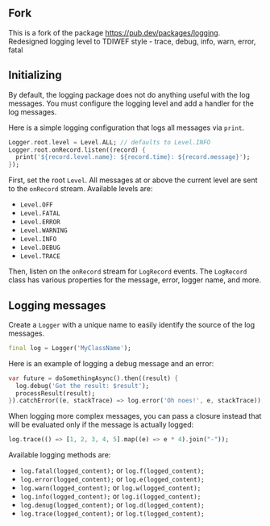 ## Fork 
This is a fork of the package https://pub.dev/packages/logging.  
Redesigned logging level to TDIWEF style - trace, debug, info, warn, error, fatal
## Initializing
By default, the logging package does not do anything useful with the log
messages. You must configure the logging level and add a handler for the log
messages.

Here is a simple logging configuration that logs all messages via `print`.

```dart
Logger.root.level = Level.ALL; // defaults to Level.INFO
Logger.root.onRecord.listen((record) {
  print('${record.level.name}: ${record.time}: ${record.message}');
});
```

First, set the root `Level`. All messages at or above the current level are sent to the
`onRecord` stream. Available levels are:

+ `Level.OFF`
+ `Level.FATAL`
+ `Level.ERROR`
+ `Level.WARNING`
+ `Level.INFO`
+ `Level.DEBUG`
+ `Level.TRACE`

Then, listen on the `onRecord` stream for `LogRecord` events. The `LogRecord`
class has various properties for the message, error, logger name, and more.

## Logging messages

Create a `Logger` with a unique name to easily identify the source of the log
messages.

```dart
final log = Logger('MyClassName');
```

Here is an example of logging a debug message and an error:

```dart
var future = doSomethingAsync().then((result) {
  log.debug('Got the result: $result');
  processResult(result);
}).catchError((e, stackTrace) => log.error('Oh noes!', e, stackTrace));
```

When logging more complex messages, you can pass a closure instead that will be
evaluated only if the message is actually logged:

```dart
log.trace(() => [1, 2, 3, 4, 5].map((e) => e * 4).join("-"));
```

Available logging methods are:

+ `log.fatal(logged_content);` or `log.f(logged_content);`
+ `log.error(logged_content);` or `log.e(logged_content);`
+ `log.warn(logged_content);`  or `log.w(logged_content);`
+ `log.info(logged_content);`  or `log.i(logged_content);`
+ `log.denug(logged_content);` or `log.d(logged_content);`
+ `log.trace(logged_content);` or `log.t(logged_content);`
